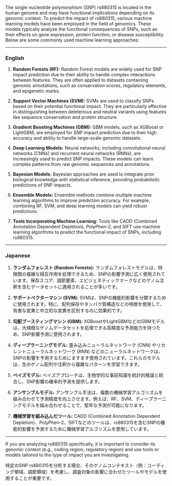 The single nucleotide polymorphism (SNP) rs880315 is located in the human genome and may have functional implications depending on its genomic context. To predict the impact of rs880315, various machine learning models have been employed in the field of genomics. These models typically analyze the functional consequences of SNPs, such as their effects on gene expression, protein function, or disease susceptibility. Below are some commonly used machine learning approaches:

---

### **English**
1. **Random Forests (RF):**
   Random Forest models are widely used for SNP impact prediction due to their ability to handle complex interactions between features. They are often applied to datasets containing genomic annotations, such as conservation scores, regulatory elements, and epigenetic marks.

2. **Support Vector Machines (SVM):**
   SVMs are used to classify SNPs based on their potential functional impact. They are particularly effective in distinguishing between deleterious and neutral variants using features like sequence conservation and protein structure.

3. **Gradient Boosting Machines (GBM):**
   GBM models, such as XGBoost or LightGBM, are employed for SNP impact prediction due to their high accuracy and ability to handle large-scale genomic datasets.

4. **Deep Learning Models:**
   Neural networks, including convolutional neural networks (CNNs) and recurrent neural networks (RNNs), are increasingly used to predict SNP impacts. These models can learn complex patterns from raw genomic sequences and annotations.

5. **Bayesian Models:**
   Bayesian approaches are used to integrate prior biological knowledge with statistical inference, providing probabilistic predictions of SNP impacts.

6. **Ensemble Models:**
   Ensemble methods combine multiple machine learning algorithms to improve prediction accuracy. For example, combining RF, SVM, and deep learning models can yield robust predictions.

7. **Tools Incorporating Machine Learning:**
   Tools like CADD (Combined Annotation Dependent Depletion), PolyPhen-2, and SIFT use machine learning algorithms to predict the functional impact of SNPs, including rs880315.

---

### **Japanese**
1. **ランダムフォレスト (Random Forests):**
   ランダムフォレストモデルは、特徴間の複雑な相互作用を処理できるため、SNPの影響予測に広く使用されています。保存スコア、調節要素、エピジェネティックマークなどのゲノム注釈を含むデータセットに適用されることが多いです。

2. **サポートベクターマシン (SVM):**
   SVMは、SNPの機能的影響を分類するために使用されます。特に、配列保存やタンパク質構造などの特徴を使用して、有害な変異と中立的な変異を区別するのに効果的です。

3. **勾配ブースティングマシン (GBM):**
   XGBoostやLightGBMなどのGBMモデルは、大規模なゲノムデータセットを処理できる高精度な予測能力を持つため、SNP影響予測に使用されます。

4. **ディープラーニングモデル:**
   畳み込みニューラルネットワーク (CNN) やリカレントニューラルネットワーク (RNN) などのニューラルネットワークは、SNPの影響を予測するためにますます使用されています。これらのモデルは、生のゲノム配列や注釈から複雑なパターンを学習できます。

5. **ベイズモデル:**
   ベイズアプローチは、生物学的な事前知識を統計的推論と統合し、SNP影響の確率的予測を提供します。

6. **アンサンブルモデル:**
   アンサンブル手法は、複数の機械学習アルゴリズムを組み合わせて予測精度を向上させます。例えば、RF、SVM、ディープラーニングモデルを組み合わせることで、堅牢な予測が可能になります。

7. **機械学習を組み込んだツール:**
   CADD (Combined Annotation Dependent Depletion)、PolyPhen-2、SIFTなどのツールは、rs880315を含むSNPの機能的影響を予測するために機械学習アルゴリズムを使用しています。

---

If you are analyzing rs880315 specifically, it is important to consider its genomic context (e.g., coding region, regulatory region) and use tools or models tailored to the type of impact you are investigating.

特定のSNP rs880315を分析する場合、そのゲノムコンテキスト（例：コーディング領域、調節領域）を考慮し、調査対象の影響に合わせたツールやモデルを使用することが重要です。